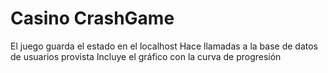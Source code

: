# Casino CrashGame

El juego guarda el estado en el localhost
Hace llamadas a la base de datos de usuarios provista
Incluye el gráfico con la curva de progresión
